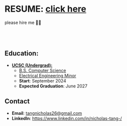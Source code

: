 # RESUME: [click here](https://docs.google.com/document/d/1ATWdLgZeNuuMbrkygXd3X8yK5zObZiCE8n-l3l5jxFM/edit?usp=sharing)<br/>
please hire me 🥺🙏
<br/>
<br/>
<br/>
<br/>


## Education:
- <ins>**UCSC (Undergrad):**</ins>
  - <ins>B.S. Computer Science</ins>
  - <ins>Electrical Engineering Minor<ins/>
  - **Start**: September 2024
  - **Expected Graduation**: June 2027

## Contact
- **Email**: tangnicholas26@gmail.com
- **LinkedIn**: https://www.linkedin.com/in/nicholas-tang-/

<!--
**nicholas-tangerine/nicholas-tangerine** is a ✨ _special_ ✨ repository because its `README.md` (this file) appears on your GitHub profile.

Here are some ideas to get you started:

- 🔭 I’m currently working on ...
- 🌱 I’m currently learning ...
- 👯 I’m looking to collaborate on ...
- 🤔 I’m looking for help with ...
- 💬 Ask me about ...
- 📫 How to reach me: ...
- 😄 Pronouns: ...
- ⚡ Fun fact: ...
-->
